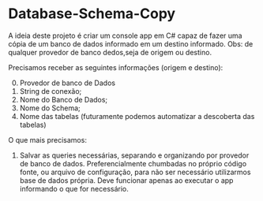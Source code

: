 # Database-Schema-Copy

A ideia deste projeto é criar um console app em C# capaz de fazer uma cópia de um banco de dados informado em um destino informado.
Obs: de qualquer provedor de banco dedos,seja de origem ou destino.

Precisamos receber as seguintes informações (origem e destino):   

0. Provedor de banco de Dados
1. String de conexão;
2. Nome do Banco de Dados;
3. Nome do Schema;
4. Nome das tabelas (futuramente podemos automatizar a descoberta das tabelas)


O que mais precisamos:

1. Salvar as queries necessárias, separando e organizando por provedor de banco de dados. Preferencialmente chumbadas no próprio código fonte, ou arquivo de 
configuração, para não ser necessário utilizarmos base de dados própria. Deve funcionar apenas ao executar o app informando o que for necessário. 
